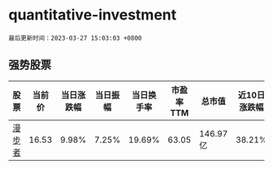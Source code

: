 # quantitative-investment

`最后更新时间：2023-03-27 15:03:03 +0800`

## 强势股票

|股票|当前价|当日涨跌幅|当日振幅|当日换手率|市盈率TTM|总市值|近10日涨跌幅|
|----|----|----|----|----|----|----|----|
|[漫步者](https://xueqiu.com/S/SZ002351)|16.53|9.98%|7.25%|19.69%|63.05|146.97亿|38.21%|
